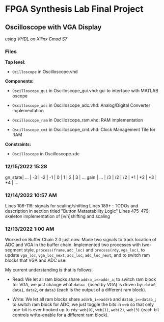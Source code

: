 # FPGA Synthesis Lab Final Project

## Oscilloscope with VGA Display 

*using VHDL on Xilinx Cmod S7*

### **Files**

**Top level:** 

- `Ocilloscope` in Oscilloscope.vhd

**Components:**

- `Oscilloscope_gui` in Oscilloscope_gui.vhd: gui to interface with MATLAB oscope

- `Oscilloscope_adc` in Oscilloscope_adc.vhd: Analog/Digital Converter implementation

- `Oscilloscope_ram` in Oscilloscope_ram.vhd: RAM implementation

- `Oscilloscope_cmt` in Oscilloscope_cmt.vhd: Clock Management Tile for RAM

**Constraints:**

- `Oscilloscope` in Oscilloscope.xdc

### **12/15/2022 15:28**
gn_state| ... | -3 | -2 | -1 |  0 |  1 |  2 |  3 | ...
gain    | ... | /3 | /2 | /2 | *1 | *2 | *3 | *4 | ...

### **12/14/2022 10:57 AM**
Lines 108-116: signals for scaling/shifting
Lines 189+   : TODOs and description in section titled "Button Metastability Logic"
Lines 475-479: skeleton implementation of [v/h]shifting and scaling

### **12/13/2022 1:00 AM**
Worked on Buffer Chain 2.0 just now. Made two signals to track location of ADC and VGA in the buffer chain. Implemented two processes with two-segment style, `process(frame,adc_loc)` and `process(rdy,vga_loc)`, to update `vga_loc`, `vga_loc_next`, `adc_loc`, `adc_loc_next`, and to switch ram blocks that VGA and ADC use.

My current understanding is that is follows:

- Read: We let all ram blocks share `addra_i=>addr_a`; to switch ram block for VGA, we just change what `dataa_` (used by VGA) is driven by: `data0`, `data1`, `data2`, or `data3` (each is the output of a different ram block).

- Write: We let all ram blocks share `addrb_i=>addrb` and `datab_i=>datab_`; to switch ram block for ADC, we just toggle the bits in `web` so that only one-bit is ever hooked up to `rdy`: `web(0)`, `web(1)`, `web(2)`, `web(3)` (each bit controls write-enable for a different ram block).
